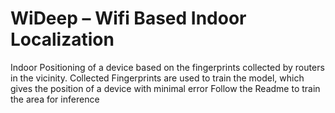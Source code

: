 # WiDeep – Wifi Based Indoor Localization
Indoor Positioning of a device based on the fingerprints collected by routers in the vicinity. Collected Fingerprints are used to train the model, which gives the position of a device with minimal error
Follow the Readme to train the area for inference
